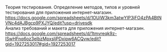 Теория тестирования.
Определение методов, типов и уровней тестирования для приложения интернет-магазин. https://docs.google.com/spreadsheets/d/1OUiW3km3atwYIP3jFO4zPA4BtNVNc4dAJBgcp9PXJYQ/edit?usp=drivesdk  
Анализ требований и макета для приложения интернет-магазин. https://docs.google.com/spreadsheets/d/1tmvreqk9z-lSwHFnq6oz3elbzMpxsljPDxipw6ACQvw/edit?gid=1927253017#gid=1927253017 
